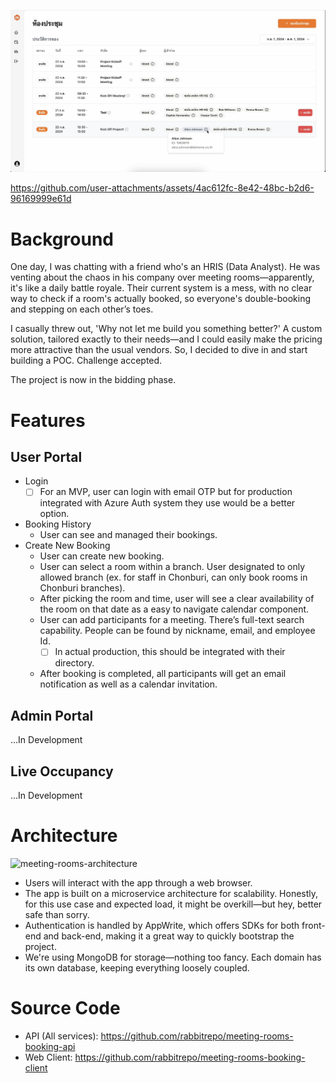 ![Thumbnail](/demo-thumbnail.png)

https://github.com/user-attachments/assets/4ac612fc-8e42-48bc-b2d6-96169999e61d


# Background

One day, I was chatting with a friend who's an HRIS (Data Analyst). He was venting about the chaos in his company over meeting rooms—apparently, it's like a daily battle royale. Their current system is a mess, with no clear way to check if a room's actually booked, so everyone's double-booking and stepping on each other’s toes.

I casually threw out, 'Why not let me build you something better?' A custom solution, tailored exactly to their needs—and I could easily make the pricing more attractive than the usual vendors. So, I decided to dive in and start building a POC. Challenge accepted.

The project is now in the bidding phase.

# Features

## User Portal
- Login
    - [ ]  For an MVP, user can login with email OTP but for production integrated with Azure Auth system they use would be a better option.
- Booking History
    - User can see and managed their bookings.
- Create New Booking
    - User can create new booking.
    - User can select a room within a branch. User designated to only allowed branch (ex. for staff in Chonburi, can only book rooms in Chonburi branches).
    - After picking the room and time, user will see a clear availability of the room on that date as a easy to navigate calendar component.
    - User can add participants for a meeting. There’s full-text search capability. People can be found by nickname, email, and employee Id.
        - [ ]  In actual production, this should be integrated with their directory.
    - After booking is completed, all participants will get an email notification as well as a calendar invitation.

## Admin Portal

…In Development

## Live Occupancy

…In Development

# Architecture

![meeting-rooms-architecture](https://github.com/user-attachments/assets/92af2400-3808-4e7b-af20-a9d10a350e3c)

- Users will interact with the app through a web browser.
- The app is built on a microservice architecture for scalability. Honestly, for this use case and expected load, it might be overkill—but hey, better safe than sorry.
- Authentication is handled by AppWrite, which offers SDKs for both front-end and back-end, making it a great way to quickly bootstrap the project.
- We're using MongoDB for storage—nothing too fancy. Each domain has its own database, keeping everything loosely coupled.

# Source Code
- API (All services): https://github.com/rabbitrepo/meeting-rooms-booking-api
- Web Client: https://github.com/rabbitrepo/meeting-rooms-booking-client
